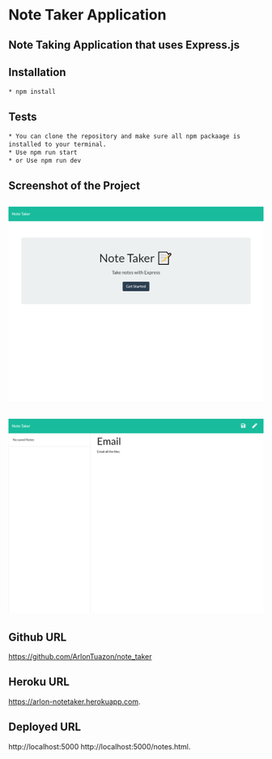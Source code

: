 # Note Taker Application

##  Note Taking Application that uses Express.js

## Installation

    * npm install

## Tests
    * You can clone the repository and make sure all npm packaage is installed to your terminal.
    * Use npm run start
    * or Use npm run dev

## Screenshot of the Project

## ![](homepage.png)
## ![](notes.png)

## Github URL
   https://github.com/ArlonTuazon/note_taker
   
## Heroku URL
   https://arlon-notetaker.herokuapp.com.

## Deployed URL
   http://localhost:5000
   http://localhost:5000/notes.html.
  

